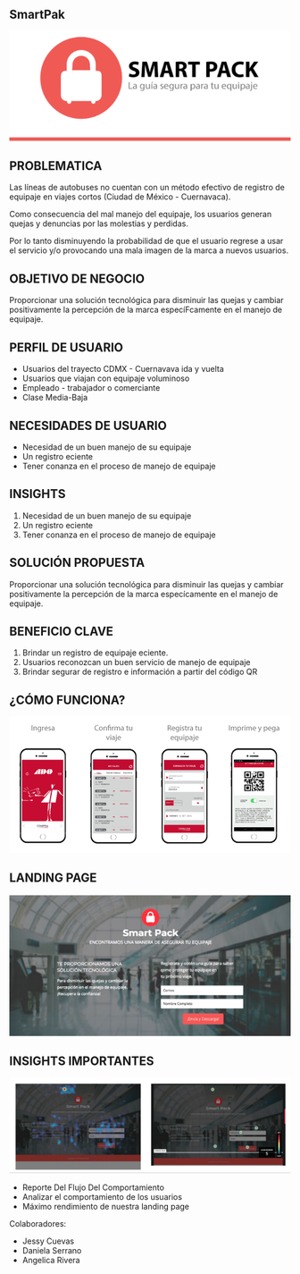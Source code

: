 
## SmartPak

![logo.png](logo.png)

## PROBLEMATICA

Las líneas de autobuses no cuentan con un método efectivo de registro de equipaje en viajes cortos (Ciudad de México - Cuernavaca).

Como consecuencia del mal manejo del equipaje, los usuarios generan quejas y denuncias por las molestias y perdidas.

Por lo tanto disminuyendo la probabilidad de que el usuario regrese a usar el servicio y/o provocando una mala imagen de la marca a nuevos usuarios.


## OBJETIVO DE NEGOCIO

Proporcionar una solución tecnológica para
disminuir las quejas y cambiar positivamente la
percepción de la marca especíFcamente en el
manejo de equipaje.

## PERFIL DE USUARIO

* Usuarios del trayecto CDMX - Cuernavava ida y vuelta
* Usuarios que viajan con equipaje voluminoso
* Empleado - trabajador o comerciante
* Clase Media-Baja

## NECESIDADES DE USUARIO
- Necesidad de un buen manejo de su equipaje
- Un registro eciente
- Tener conanza en el proceso de manejo de
equipaje


## INSIGHTS

1. Necesidad de un buen manejo de su equipaje
2. Un registro eciente
3. Tener conanza en el proceso de manejo de
equipaje

## SOLUCIÓN PROPUESTA
Proporcionar una solución tecnológica para
disminuir las quejas y cambiar positivamente la
percepción de la marca especícamente en el
manejo de equipaje.

## BENEFICIO CLAVE

1. Brindar un registro de equipaje eciente.
2. Usuarios reconozcan un buen servicio de
manejo de equipaje
3. Brindar segurar de registro e información a
partir del código QR

## ¿CÓMO FUNCIONA?
![flujo.png](flujo.png)

## LANDING PAGE
![landing.png](landing.png)

## INSIGHTS IMPORTANTES
![insights.png](insights.png)

* Reporte Del Flujo Del Comportamiento
* Analizar el comportamiento de los usuarios
* Máximo rendimiento de nuestra landing page

Colaboradores:

* Jessy Cuevas
* Daniela Serrano
* Angelica Rivera